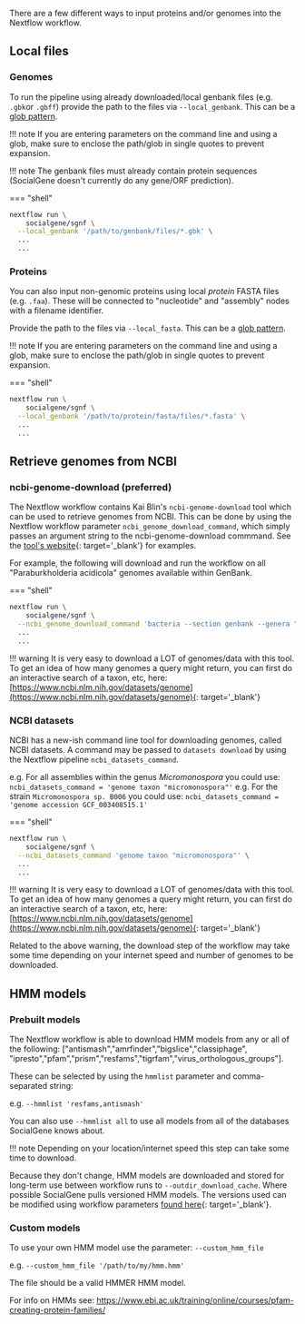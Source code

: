 There are a few different ways to input proteins and/or genomes into the Nextflow workflow.

## Local files

### Genomes
To run the pipeline using already downloaded/local genbank files (e.g. `.gbk`or `.gbff`) provide the path to the files via `--local_genbank`. This can be a [glob pattern](https://www.digitalocean.com/community/tools/glob).

!!! note
    If you are entering parameters on the command line and using a glob, make sure to enclose the path/glob in single quotes to prevent expansion.

!!! note
    The genbank files must already contain protein sequences (SocialGene doesn't currently do any gene/ORF prediction).

=== "shell"

```bash
nextflow run \
    socialgene/sgnf \
  --local_genbank '/path/to/genbank/files/*.gbk' \
  ...
  ...
```

### Proteins

You can also input non-genomic proteins using local *protein* FASTA files (e.g. `.faa`). These will be connected to "nucleotide" and "assembly" nodes with a filename identifier.

Provide the path to the files via `--local_fasta`. This can be a [glob pattern](https://www.digitalocean.com/community/tools/glob).

!!! note
    If you are entering parameters on the command line and using a glob, make sure to enclose the path/glob in single quotes to prevent expansion.

=== "shell"

```bash
nextflow run \
    socialgene/sgnf \
  --local_genbank '/path/to/protein/fasta/files/*.fasta' \
  ...
  ...
```

## Retrieve genomes from NCBI

### ncbi-genome-download (preferred)

The Nextflow workflow contains Kai Blin's `ncbi-genome-download` tool which can be used to retrieve genomes from NCBI. This can be done by using the Nextflow workflow parameter `ncbi_genome_download_command`, which simply passes an argument string to the ncbi-genome-download commmand. See the [tool's website](https://github.com/kblin/ncbi-genome-download#usage){: target='_blank'} for examples.

For example, the following will download and run the workflow on all "Paraburkholderia acidicola" genomes available within GenBank.

=== "shell"

```bash
nextflow run \
    socialgene/sgnf \
  --ncbi_genome_download_command 'bacteria --section genbank --genera "Paraburkholderia acidicola"' \
  ...
  ...
```

!!! warning
    It is very easy to download a LOT of genomes/data with this tool. To get an idea of how many genomes a query might return, you can first do an interactive search of a taxon, etc, here: [https://www.ncbi.nlm.nih.gov/datasets/genome](https://www.ncbi.nlm.nih.gov/datasets/genome){: target='_blank'}

### NCBI datasets

NCBI has a new-ish command line tool for downloading genomes, called NCBI datasets. A command may be passed to `datasets download` by using the Nextflow pipeline `ncbi_datasets_command`.

e.g. For all assemblies within the genus *Micromonospora* you could use: `ncbi_datasets_command = 'genome taxon "micromonospora"'`
e.g. For the strain `Micromonospora sp. B006` you could use: `ncbi_datasets_command = 'genome accession GCF_003408515.1'`

=== "shell"
```bash
nextflow run \
    socialgene/sgnf \
  --ncbi_datasets_command 'genome taxon "micromonospora"' \
  ...
  ...
```

!!! warning
    It is very easy to download a LOT of genomes/data with this tool. To get an idea of how many genomes a query might return, you can first do an interactive search of a taxon, etc, here: [https://www.ncbi.nlm.nih.gov/datasets/genome](https://www.ncbi.nlm.nih.gov/datasets/genome){: target='_blank'}

Related to the above warning, the download step of the workflow may take some time depending on your internet speed and number of genomes to be downloaded.


## HMM models

### Prebuilt models

The Nextflow workflow is able to download HMM models from any or all of the following: ["antismash","amrfinder","bigslice","classiphage", "ipresto","pfam","prism","resfams","tigrfam","virus_orthologous_groups"].

These can be selected by using the `hmmlist` parameter and comma-separated string:

e.g. `--hmmlist 'resfams,antismash'`

You can also use `--hmmlist all` to use all models from all of the databases SocialGene knows about. 

!!! note
    Depending on your location/internet speed this step can take some time to download.

Because they don't change, HMM models are downloaded and stored for long-term use between workflow runs to `--outdir_download_cache`. Where possible SocialGene pulls versioned HMM models. The versions used can be modified using workflow parameters [found here](https://github.com/socialgene/sgnf/blob/e968c7b3759471b90ec988867e4b78fce4be33b1/nextflow.config#L90-L97){: target='_blank'}.

### Custom models

To use your own HMM model use the parameter: `--custom_hmm_file`

e.g. `--custom_hmm_file '/path/to/my/hmm.hmm'`

The file should be a valid HMMER HMM model.

For info on HMMs see:
https://www.ebi.ac.uk/training/online/courses/pfam-creating-protein-families/

